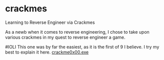 # crackmes
Learning to Reverse Engineer via Crackmes

As a newb when it comes to reverse engineering, I chose to take upon various crackmes in my quest to reverse engineer a game.

#IOLI
This one was by far the easiest, as it is the first of 9 I believe. I try my best to explain it here.
[crackme0x00.exe](crackme0x00.md)

